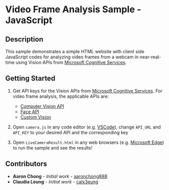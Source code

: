 # Video Frame Analysis Sample - JavaScript

## Description

This sample demonstrates a simple HTML website with client side JavaScript codes for analyzing video frames from a webcam in near-real-time using Vision APIs from [Microsoft Cognitive Services][].

[Microsoft Cognitive Services]: https://azure.microsoft.com/en-us/services/cognitive-services/

## Getting Started

1. Get API keys for the Vision APIs from [Microsoft Cognitive Services][]. For video frame analysis, the applicable APIs are:
    - [Computer Vision API][]
    - [Face API][]
    - [Custom Vision][]

2. Open `camera.js` in any code editor (e.g. [VSCode](https://code.visualstudio.com/)), change `API_URL` and `API_KEY` to your desired API and the corresponding key

3. Open `LiveCameraResult.html` in any web browsers (e.g. [Microsoft Edge](https://www.microsoft.com/en-us/windows/microsoft-edge)) to run the sample and see the results!

[Microsoft Cognitive Services]: https://azure.microsoft.com/en-us/services/cognitive-services/directory/vision/
[Computer Vision API]: https://azure.microsoft.com/en-us/try/cognitive-services/?api=computer-vision
[Face API]: https://azure.microsoft.com/en-us/try/cognitive-services/?api=face-api
[Custom Vision]: https://www.customvision.ai/

## Contributors

* **Aaron Chong** - *Initial work* - [aaronchong888](https://github.com/aaronchong888)
* **Claudia Leung** - *Initial work* - [calx3eung](https://github.com/calx3eung)